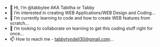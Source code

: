 - 👋 Hi, I’m @tabbylee AKA Tabitha or Tabby
- 👀 I’m interested in creating WEB Applications/WEB Design and Coding...
- 🌱 I’m currently learning to code and how to create WEB features from scratch...
- 💞️ I’m looking to collaborate on learning to get this coding stuff right for once...
- 📫 How to reach me - tabbytyndell30@gmail.com...

<!---
tabbylee/tabbylee is a ✨ special ✨ repository because its `README.md` (this file) appears on your GitHub profile.
You can click the Preview link to take a look at your changes.
--->
